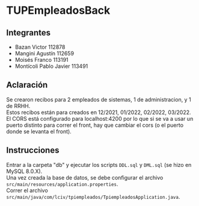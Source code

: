 # TUPEmpleadosBack

## Integrantes

- Bazan Victor 112878
- Mangini Agustín 112659 
- Moisés Franco 113191 
- Montícoli Pablo Javier 113491

## Aclaración

Se crearon recibos para 2 empleados de sistemas, 1 de administracion, y 1 de RRHH.  
Estos recibos están para creados en 12/2021, 01/2022, 02/2022, 03/2022.
El CORS está configurado para localhost:4200 por lo que si se va a usar un puerto distinto para correr el front, hay que cambiar el cors (o el puerto donde se levanta el front).  

## Instrucciones

Entrar a la carpeta "db" y ejecutar los scripts `DDL.sql` y `DML.sql` (se hizo en MySQL 8.0.X).  
Una vez creada la base de datos, se debe configurar el archivo `src/main/resources/application.properties`.  
Correr el archivo `src/main/java/com/lciv/tpiempleados/TpiempleadosApplication.java`.  
